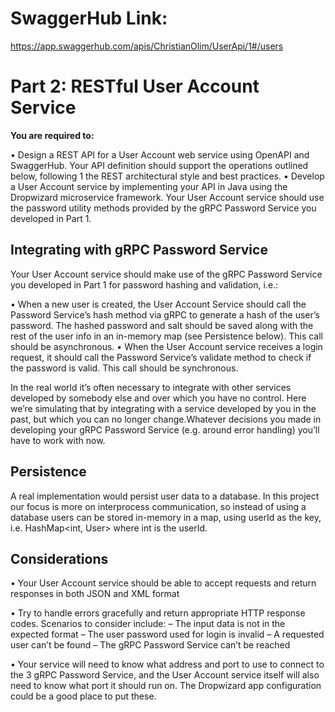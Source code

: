 # SwaggerHub Link:
https://app.swaggerhub.com/apis/ChristianOlim/UserApi/1#/users

# Part 2: RESTful User Account Service

**You are required to:**

• Design a REST API for a User Account web service using OpenAPI and SwaggerHub.
  Your API definition should support the operations outlined below, following 1
  the REST architectural style and best practices.
• Develop a User Account service by implementing your API in Java using the Dropwizard 
  microservice framework. Your User Account service should use the password
  utility methods provided by the gRPC Password Service you developed in Part 1.
  
  
## Integrating with gRPC Password Service

Your User Account service should make use of the gRPC Password Service you developed
in Part 1 for password hashing and validation, i.e.:

• When a new user is created, the User Account Service should call the Password
  Service’s hash method via gRPC to generate a hash of the user’s password. The
  hashed password and salt should be saved along with the rest of the user info in an
  in-memory map (see Persistence below). This call should be asynchronous.
• When the User Account service receives a login request, it should call the Password
  Service’s validate method to check if the password is valid. This call should be
  synchronous.
  
In the real world it’s often necessary to integrate with other services developed 
by somebody else and over which you have no control. Here we’re simulating that by integrating
with a service developed by you in the past, but which you can no longer change.Whatever
decisions you made in developing your gRPC Password Service (e.g. around error handling) 
you’ll have to work with now.


## Persistence
A real implementation would persist user data to a database. In this project our focus is
more on interprocess communication, so instead of using a database users can be stored
in-memory in a map, using userId as the key, i.e. HashMap<int, User> where int is the
userId.


## Considerations
• Your User Account service should be able to accept requests and return responses
  in both JSON and XML format

• Try to handle errors gracefully and return appropriate HTTP response codes. Scenarios to 
  consider include:
– The input data is not in the expected format
– The user password used for login is invalid
– A requested user can’t be found
– The gRPC Password Service can’t be reached

• Your service will need to know what address and port to use to connect to the 3
  gRPC Password Service, and the User Account service itself will also need to know
  what port it should run on. The Dropwizard app configuration could be a good
  place to put these.

